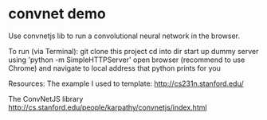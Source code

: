 # convnet demo
Use convnetjs lib to run a convolutional neural network in the browser.

To run (via Terminal):
git clone this project
cd into dir
start up dummy server using 'python -m SimpleHTTPServer'
open browser (recommend to use Chrome) and navigate to local address that python prints for you

Resources:
The example I used to template:
http://cs231n.stanford.edu/

The ConvNetJS library
http://cs.stanford.edu/people/karpathy/convnetjs/index.html

